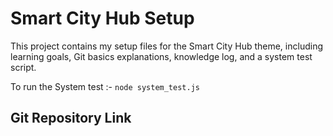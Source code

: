 # Smart City Hub Setup

This project contains my setup files for the Smart City Hub theme, including learning goals, Git basics explanations, knowledge log, and a system test script.

To run the System test :- ```node system_test.js```

## Git Repository Link 
